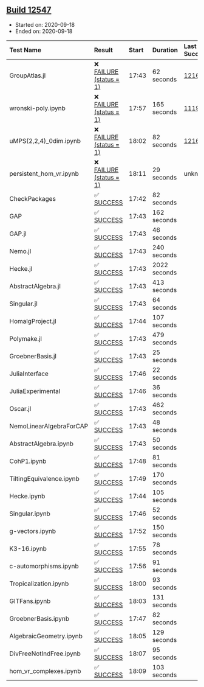 ## [Build 12547](https://oscarci.mathematik.uni-kl.de/job/oscar/12547/)

* Started on: 2020-09-18
* Ended on: 2020-09-18

| Test Name    | Result | Start | Duration | Last Success | First Failure |
|:-------------|:-------|:------|:---------|:-------------|:--------------|
| GroupAtlas.jl | ❌ [FAILURE (status = 1)](https://oscarci.mathematik.uni-kl.de/job/oscar/12547/artifact/logs/build-12547/GroupAtlas.jl.log) | 17:43 | 62 seconds | [12167](https://oscarci.mathematik.uni-kl.de/job/oscar/12167/) | [12168](https://oscarci.mathematik.uni-kl.de/job/oscar/12168/) |
| wronski-poly.ipynb | ❌ [FAILURE (status = 1)](https://oscarci.mathematik.uni-kl.de/job/oscar/12547/artifact/logs/build-12547/wronski-poly.ipynb.log) | 17:57 | 165 seconds | [11192](https://oscarci.mathematik.uni-kl.de/job/oscar/11192/) | [11193](https://oscarci.mathematik.uni-kl.de/job/oscar/11193/) |
| uMPS(2,2,4)_0dim.ipynb | ❌ [FAILURE (status = 1)](https://oscarci.mathematik.uni-kl.de/job/oscar/12547/artifact/logs/build-12547/uMPS-2-2-4-_0dim.ipynb.log) | 18:02 | 82 seconds | [12167](https://oscarci.mathematik.uni-kl.de/job/oscar/12167/) | [12168](https://oscarci.mathematik.uni-kl.de/job/oscar/12168/) |
| persistent_hom_vr.ipynb | ❌ [FAILURE (status = 1)](https://oscarci.mathematik.uni-kl.de/job/oscar/12547/artifact/logs/build-12547/persistent_hom_vr.ipynb.log) | 18:11 | 29 seconds | unknown | unknown |
| CheckPackages | ✅ [SUCCESS](https://oscarci.mathematik.uni-kl.de/job/oscar/12547/artifact/logs/build-12547/CheckPackages.log) | 17:42 | 82 seconds |  |  |
| GAP | ✅ [SUCCESS](https://oscarci.mathematik.uni-kl.de/job/oscar/12547/artifact/logs/build-12547/GAP.log) | 17:43 | 162 seconds |  |  |
| GAP.jl | ✅ [SUCCESS](https://oscarci.mathematik.uni-kl.de/job/oscar/12547/artifact/logs/build-12547/GAP.jl.log) | 17:43 | 46 seconds |  |  |
| Nemo.jl | ✅ [SUCCESS](https://oscarci.mathematik.uni-kl.de/job/oscar/12547/artifact/logs/build-12547/Nemo.jl.log) | 17:43 | 240 seconds |  |  |
| Hecke.jl | ✅ [SUCCESS](https://oscarci.mathematik.uni-kl.de/job/oscar/12547/artifact/logs/build-12547/Hecke.jl.log) | 17:43 | 2022 seconds |  |  |
| AbstractAlgebra.jl | ✅ [SUCCESS](https://oscarci.mathematik.uni-kl.de/job/oscar/12547/artifact/logs/build-12547/AbstractAlgebra.jl.log) | 17:43 | 413 seconds |  |  |
| Singular.jl | ✅ [SUCCESS](https://oscarci.mathematik.uni-kl.de/job/oscar/12547/artifact/logs/build-12547/Singular.jl.log) | 17:43 | 64 seconds |  |  |
| HomalgProject.jl | ✅ [SUCCESS](https://oscarci.mathematik.uni-kl.de/job/oscar/12547/artifact/logs/build-12547/HomalgProject.jl.log) | 17:44 | 107 seconds |  |  |
| Polymake.jl | ✅ [SUCCESS](https://oscarci.mathematik.uni-kl.de/job/oscar/12547/artifact/logs/build-12547/Polymake.jl.log) | 17:43 | 479 seconds |  |  |
| GroebnerBasis.jl | ✅ [SUCCESS](https://oscarci.mathematik.uni-kl.de/job/oscar/12547/artifact/logs/build-12547/GroebnerBasis.jl.log) | 17:43 | 25 seconds |  |  |
| JuliaInterface | ✅ [SUCCESS](https://oscarci.mathematik.uni-kl.de/job/oscar/12547/artifact/logs/build-12547/JuliaInterface.log) | 17:46 | 22 seconds |  |  |
| JuliaExperimental | ✅ [SUCCESS](https://oscarci.mathematik.uni-kl.de/job/oscar/12547/artifact/logs/build-12547/JuliaExperimental.log) | 17:46 | 36 seconds |  |  |
| Oscar.jl | ✅ [SUCCESS](https://oscarci.mathematik.uni-kl.de/job/oscar/12547/artifact/logs/build-12547/Oscar.jl.log) | 17:43 | 462 seconds |  |  |
| NemoLinearAlgebraForCAP | ✅ [SUCCESS](https://oscarci.mathematik.uni-kl.de/job/oscar/12547/artifact/logs/build-12547/NemoLinearAlgebraForCAP.log) | 17:43 | 48 seconds |  |  |
| AbstractAlgebra.ipynb | ✅ [SUCCESS](https://oscarci.mathematik.uni-kl.de/job/oscar/12547/artifact/logs/build-12547/AbstractAlgebra.ipynb.log) | 17:43 | 50 seconds |  |  |
| CohP1.ipynb | ✅ [SUCCESS](https://oscarci.mathematik.uni-kl.de/job/oscar/12547/artifact/logs/build-12547/CohP1.ipynb.log) | 17:48 | 81 seconds |  |  |
| TiltingEquivalence.ipynb | ✅ [SUCCESS](https://oscarci.mathematik.uni-kl.de/job/oscar/12547/artifact/logs/build-12547/TiltingEquivalence.ipynb.log) | 17:49 | 170 seconds |  |  |
| Hecke.ipynb | ✅ [SUCCESS](https://oscarci.mathematik.uni-kl.de/job/oscar/12547/artifact/logs/build-12547/Hecke.ipynb.log) | 17:44 | 105 seconds |  |  |
| Singular.ipynb | ✅ [SUCCESS](https://oscarci.mathematik.uni-kl.de/job/oscar/12547/artifact/logs/build-12547/Singular.ipynb.log) | 17:46 | 52 seconds |  |  |
| g-vectors.ipynb | ✅ [SUCCESS](https://oscarci.mathematik.uni-kl.de/job/oscar/12547/artifact/logs/build-12547/g-vectors.ipynb.log) | 17:52 | 150 seconds |  |  |
| K3-16.ipynb | ✅ [SUCCESS](https://oscarci.mathematik.uni-kl.de/job/oscar/12547/artifact/logs/build-12547/K3-16.ipynb.log) | 17:55 | 78 seconds |  |  |
| c-automorphisms.ipynb | ✅ [SUCCESS](https://oscarci.mathematik.uni-kl.de/job/oscar/12547/artifact/logs/build-12547/c-automorphisms.ipynb.log) | 17:56 | 91 seconds |  |  |
| Tropicalization.ipynb | ✅ [SUCCESS](https://oscarci.mathematik.uni-kl.de/job/oscar/12547/artifact/logs/build-12547/Tropicalization.ipynb.log) | 18:00 | 93 seconds |  |  |
| GITFans.ipynb | ✅ [SUCCESS](https://oscarci.mathematik.uni-kl.de/job/oscar/12547/artifact/logs/build-12547/GITFans.ipynb.log) | 18:03 | 131 seconds |  |  |
| GroebnerBasis.ipynb | ✅ [SUCCESS](https://oscarci.mathematik.uni-kl.de/job/oscar/12547/artifact/logs/build-12547/GroebnerBasis.ipynb.log) | 17:47 | 82 seconds |  |  |
| AlgebraicGeometry.ipynb | ✅ [SUCCESS](https://oscarci.mathematik.uni-kl.de/job/oscar/12547/artifact/logs/build-12547/AlgebraicGeometry.ipynb.log) | 18:05 | 129 seconds |  |  |
| DivFreeNotIndFree.ipynb | ✅ [SUCCESS](https://oscarci.mathematik.uni-kl.de/job/oscar/12547/artifact/logs/build-12547/DivFreeNotIndFree.ipynb.log) | 18:07 | 95 seconds |  |  |
| hom_vr_complexes.ipynb | ✅ [SUCCESS](https://oscarci.mathematik.uni-kl.de/job/oscar/12547/artifact/logs/build-12547/hom_vr_complexes.ipynb.log) | 18:09 | 103 seconds |  |  |
